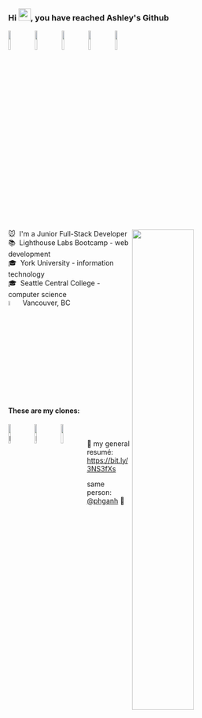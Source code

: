 ### Hi <img src="https://media.giphy.com/media/hvRJCLFzcasrR4ia7z/giphy.gif" width="25px">, you have reached Ashley's Github
<img width="10%" src="https://cdn-icons.flaticon.com/png/512/5111/premium/5111043.png?token=exp=1649401682~hmac=6c9f7452228a4ae20cc5a061ea174b71"/>
<img width="10%" src="https://cdn-icons.flaticon.com/png/512/5119/premium/5119097.png?token=exp=1649401682~hmac=1896522f34e9052139c77dc7cd5247d4"/>
<img width="10%" src="https://cdn-icons.flaticon.com/png/512/5119/premium/5119043.png?token=exp=1649401682~hmac=86948c847edbc33b23577a146c893d7c"/>
<img width="10%" src="https://cdn-icons.flaticon.com/png/512/5119/premium/5119064.png?token=exp=1649401682~hmac=fb54b6ffb4bc294f55e74a269675dc8f"/>
<img width="10%" src="https://cdn-icons.flaticon.com/png/512/5119/premium/5119029.png?token=exp=1649401682~hmac=0682846f3ad7d01fcf268dcc7ef42f8c"/>





🐭&nbsp; I'm a Junior Full-Stack Developer <img align="right" src="https://github.com/SP-XD/SP-XD/blob/main/images/dino_rounded.gif?raw=true" href="https://github.com/SP-XD" width="50%" /><br>
📚&nbsp; Lighthouse Labs Bootcamp - web development<br>
🎓&nbsp; York University - information technology<br>
🎓&nbsp; Seattle Central College - computer science<br>
<img width="5%" alt="current" src="https://cdn-icons-png.flaticon.com/512/302/302829.png"/> Vancouver, BC

#### These are my clones:
[<img align="left" width="10%" alt="phganh | LinkedIn" src="https://cdn-icons.flaticon.com/png/512/3488/premium/3488326.png?token=exp=1649400616~hmac=1107651b90763e2cef997f60650dcaca" />][linkedin]
[<img align="left" width="10%" alt="phganh | Github" src="https://cdn-icons.flaticon.com/png/512/3488/premium/3488426.png?token=exp=1649400603~hmac=3a39753e4ae011179c01835d1288ad08" />][other github]
[<img align="left" width="10%" src="https://cdn-icons.flaticon.com/png/512/2721/premium/2721688.png?token=exp=1649400964~hmac=166cdb74f3ddda359ce8cf433a421faa" />][portfolio]

<br>

🧰 my general resumé: https://bit.ly/3NS3fXs

same person: [@phganh](https://github.com/phganh) 🧬


[linkedin]: https://linkedin.com/in/phganh
[portfolio]: https://phganh.com
[other github]: https://github.com/phganh

